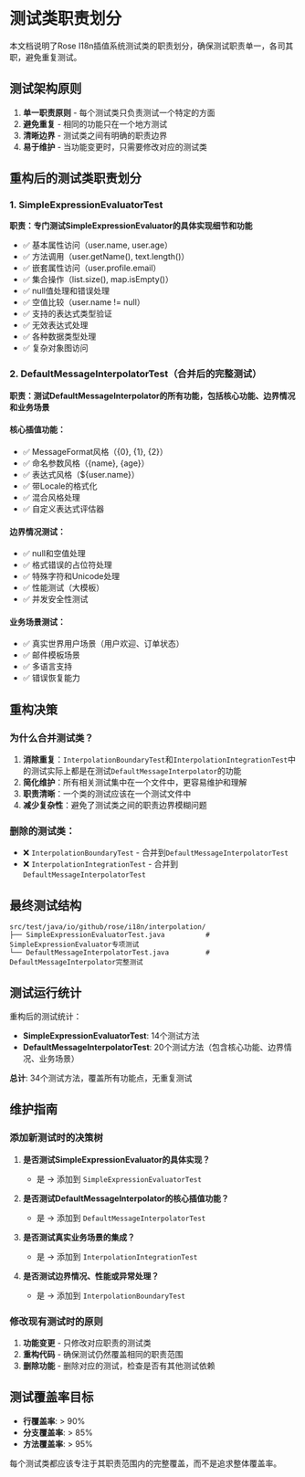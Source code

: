 # 测试类职责划分

本文档说明了Rose I18n插值系统测试类的职责划分，确保测试职责单一，各司其职，避免重复测试。

## 测试架构原则

1. **单一职责原则** - 每个测试类只负责测试一个特定的方面
2. **避免重复** - 相同的功能只在一个地方测试
3. **清晰边界** - 测试类之间有明确的职责边界
4. **易于维护** - 当功能变更时，只需要修改对应的测试类

## 重构后的测试类职责划分

### 1. SimpleExpressionEvaluatorTest
**职责：专门测试SimpleExpressionEvaluator的具体实现细节和功能**

- ✅ 基本属性访问（user.name, user.age）
- ✅ 方法调用（user.getName(), text.length()）
- ✅ 嵌套属性访问（user.profile.email）
- ✅ 集合操作（list.size(), map.isEmpty()）
- ✅ null值处理和错误处理
- ✅ 空值比较（user.name != null）
- ✅ 支持的表达式类型验证
- ✅ 无效表达式处理
- ✅ 各种数据类型处理
- ✅ 复杂对象图访问

### 2. DefaultMessageInterpolatorTest（合并后的完整测试）
**职责：测试DefaultMessageInterpolator的所有功能，包括核心功能、边界情况和业务场景**

#### 核心插值功能：
- ✅ MessageFormat风格（{0}, {1}, {2}）
- ✅ 命名参数风格（{name}, {age}）
- ✅ 表达式风格（${user.name}）
- ✅ 带Locale的格式化
- ✅ 混合风格处理
- ✅ 自定义表达式评估器

#### 边界情况测试：
- ✅ null和空值处理
- ✅ 格式错误的占位符处理
- ✅ 特殊字符和Unicode处理
- ✅ 性能测试（大模板）
- ✅ 并发安全性测试

#### 业务场景测试：
- ✅ 真实世界用户场景（用户欢迎、订单状态）
- ✅ 邮件模板场景
- ✅ 多语言支持
- ✅ 错误恢复能力

## 重构决策

### 为什么合并测试类？

1. **消除重复**：`InterpolationBoundaryTest`和`InterpolationIntegrationTest`中的测试实际上都是在测试`DefaultMessageInterpolator`的功能
2. **简化维护**：所有相关测试集中在一个文件中，更容易维护和理解
3. **职责清晰**：一个类的测试应该在一个测试文件中
4. **减少复杂性**：避免了测试类之间的职责边界模糊问题

### 删除的测试类：
- ❌ `InterpolationBoundaryTest` - 合并到`DefaultMessageInterpolatorTest`
- ❌ `InterpolationIntegrationTest` - 合并到`DefaultMessageInterpolatorTest`

## 最终测试结构

```
src/test/java/io/github/rose/i18n/interpolation/
├── SimpleExpressionEvaluatorTest.java          # SimpleExpressionEvaluator专项测试
└── DefaultMessageInterpolatorTest.java         # DefaultMessageInterpolator完整测试
```

## 测试运行统计

重构后的测试统计：
- **SimpleExpressionEvaluatorTest**: 14个测试方法
- **DefaultMessageInterpolatorTest**: 20个测试方法（包含核心功能、边界情况、业务场景）

**总计**: 34个测试方法，覆盖所有功能点，无重复测试

## 维护指南

### 添加新测试时的决策树

1. **是否测试SimpleExpressionEvaluator的具体实现？**
   - 是 → 添加到 `SimpleExpressionEvaluatorTest`

2. **是否测试DefaultMessageInterpolator的核心插值功能？**
   - 是 → 添加到 `DefaultMessageInterpolatorTest`

3. **是否测试真实业务场景的集成？**
   - 是 → 添加到 `InterpolationIntegrationTest`

4. **是否测试边界情况、性能或异常处理？**
   - 是 → 添加到 `InterpolationBoundaryTest`

### 修改现有测试时的原则

1. **功能变更** - 只修改对应职责的测试类
2. **重构代码** - 确保测试仍然覆盖相同的职责范围
3. **删除功能** - 删除对应的测试，检查是否有其他测试依赖

## 测试覆盖率目标

- **行覆盖率**: > 90%
- **分支覆盖率**: > 85%
- **方法覆盖率**: > 95%

每个测试类都应该专注于其职责范围内的完整覆盖，而不是追求整体覆盖率。

